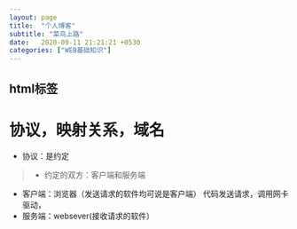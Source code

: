 ```yaml
---
layout: page
title:  "个人博客"
subtitle: "菜鸟上路"
date:   2020-09-11 21:21:21 +0530
categories: ["WEB基础知识"]
---
```


## html标签

# 协议，映射关系，域名

- 协议：是约定
>   - 约定的双方：客户端和服务端   
   - 客户端：浏览器（发送请求的软件均可说是客户端） 代码发送请求，调用网卡驱动，
   - 服务端：websever(接收请求的软件）